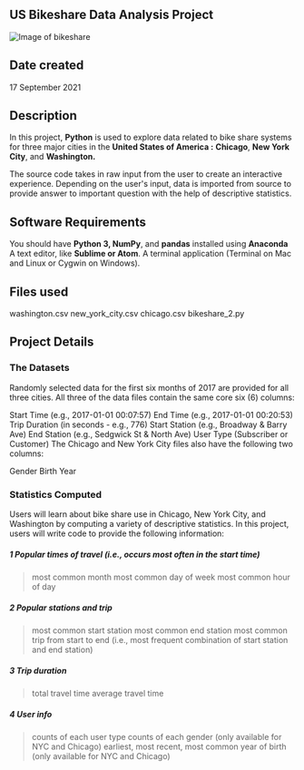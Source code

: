 ## US Bikeshare Data Analysis Project
![Image of bikeshare](https://www.google.com/url?sa=i&url=https%3A%2F%2Fnews.wttw.com%2F2016%2F10%2F12%2Fplan-merge-ventra-app-divvy-receives-federal-grant&psig=AOvVaw2HGJdYziVAOnywLVMfATVk&ust=1631972230126000&source=images&cd=vfe&ved=0CAsQjRxqFwoTCNDqkLyQhvMCFQAAAAAdAAAAABAD)

## Date created
17 September 2021

## Description
In this project, **Python** is used to explore data related to bike share systems for three major cities in the **United States of America :**  **Chicago**, **New York City**, and **Washington.**

The source code takes in raw input from the user to create an interactive experience.
Depending on the user's input, data is imported from source to provide answer to important question with the help of descriptive statistics.

## Software Requirements 
You should have **Python 3, NumPy**, and **pandas** installed using **Anaconda**
A text editor, like **Sublime or Atom**.
A terminal application (Terminal on Mac and Linux or Cygwin on Windows).

## Files used
washington.csv
new_york_city.csv
chicago.csv
bikeshare_2.py

## Project Details

### The Datasets
Randomly selected data for the first six months of 2017 are provided for all three cities. All three of the data files contain the same core six (6) columns:

Start Time (e.g., 2017-01-01 00:07:57)
End Time (e.g., 2017-01-01 00:20:53)
Trip Duration (in seconds - e.g., 776)
Start Station (e.g., Broadway & Barry Ave)
End Station (e.g., Sedgwick St & North Ave)
User Type (Subscriber or Customer)
The Chicago and New York City files also have the following two columns:

Gender
Birth Year

### Statistics Computed
Users will learn about bike share use in Chicago, New York City, and Washington by computing a variety of descriptive statistics. In this project, users will write code to provide the following information:

##### 1 Popular times of travel (i.e., occurs most often in the start time)
>most common month
>most common day of week
>most common hour of day

##### 2 Popular stations and trip
>most common start station
>most common end station
>most common trip from start to end (i.e., most frequent combination of start station and end station)

##### 3 Trip duration
>total travel time
>average travel time

##### 4 User info
>counts of each user type
>counts of each gender (only available for NYC and Chicago)
>earliest, most recent, most common year of birth (only available for NYC and Chicago)


